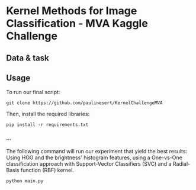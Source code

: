 # Kernel Methods for Image Classification - MVA Kaggle Challenge



## Data & task

## Usage

To run our final script:

```
git clone https://github.com/paulinesert/KernelChallengeMVA
```

Then, install the required libraries:

```
pip install -r requirements.txt
```

#### ...

The following command will run our experiment that yield the best results:
Using HOG and the brightness' histogram features, using a One-vs-One classification approach with  Support-Vector Classifiers (SVC) and a Radial-Basis function (RBF) kernel.

```
python main.py
```
